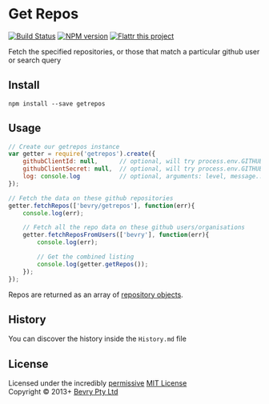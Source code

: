 # Get Repos

[![Build Status](https://secure.travis-ci.org/bevry/getrepos.png?branch=master)](http://travis-ci.org/bevry/getrepos)
[![NPM version](https://badge.fury.io/js/getrepos.png)](https://npmjs.org/package/getrepos)
[![Flattr this project](https://raw.github.com/balupton/flattr-buttons/master/badge-89x18.gif)](http://flattr.com/thing/344188/balupton-on-Flattr)

Fetch the specified repositories, or those that match a particular github user or search query


## Install

```
npm install --save getrepos
```


## Usage

``` javascript
// Create our getrepos instance
var getter = require('getrepos').create({
	githubClientId: null,      // optional, will try process.env.GITHUB_CLIENT_ID
	githubClientSecret: null,  // optional, will try process.env.GITHUB_CLIENT_SECRET
	log: console.log           // optional, arguments: level, message... 
});

// Fetch the data on these github repositories
getter.fetchRepos(['bevry/getrepos'], function(err){
	console.log(err);

	// Fetch all the repo data on these github users/organisations
	getter.fetchReposFromUsers(['bevry'], function(err){
		console.log(err);

		// Get the combined listing
		console.log(getter.getRepos());
	});
});
```

Repos are returned as an array of [repository objects](https://api.github.com/repos/bevry/getrepos).


## History
You can discover the history inside the `History.md` file


## License
Licensed under the incredibly [permissive](http://en.wikipedia.org/wiki/Permissive_free_software_licence) [MIT License](http://creativecommons.org/licenses/MIT/)
<br/>Copyright &copy; 2013+ [Bevry Pty Ltd](http://bevry.me)

